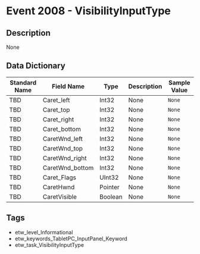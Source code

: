 # Event 2008 - VisibilityInputType

## Description
None

## Data Dictionary
|Standard Name|Field Name|Type|Description|Sample Value|
|---|---|---|---|---|
|TBD|Caret_left|Int32|None|`None`|
|TBD|Caret_top|Int32|None|`None`|
|TBD|Caret_right|Int32|None|`None`|
|TBD|Caret_bottom|Int32|None|`None`|
|TBD|CaretWnd_left|Int32|None|`None`|
|TBD|CaretWnd_top|Int32|None|`None`|
|TBD|CaretWnd_right|Int32|None|`None`|
|TBD|CaretWnd_bottom|Int32|None|`None`|
|TBD|Caret_Flags|UInt32|None|`None`|
|TBD|CaretHwnd|Pointer|None|`None`|
|TBD|CaretVisible|Boolean|None|`None`|

## Tags
* etw_level_Informational
* etw_keywords_TabletPC_InputPanel_Keyword
* etw_task_VisibilityInputType